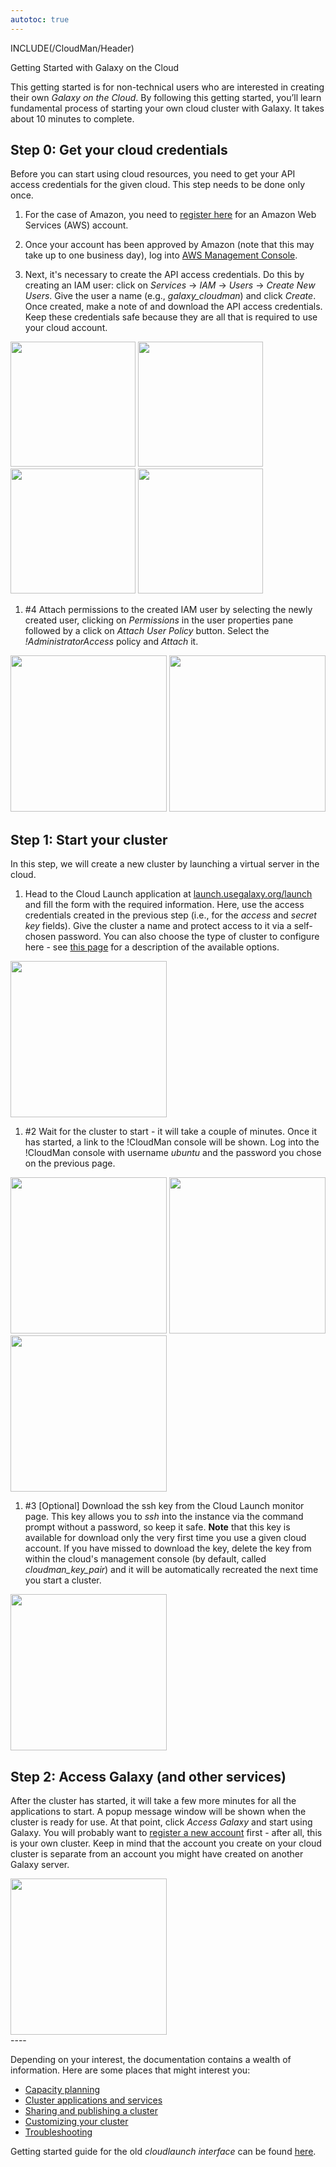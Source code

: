```yaml
---
autotoc: true
---
```

INCLUDE(/CloudMan/Header)

<div class="title">Getting Started with Galaxy on the Cloud</div>


This getting started is for non-technical users who are interested in creating their own *Galaxy on the Cloud*. By following this getting started, you’ll learn fundamental process of starting your own cloud cluster with Galaxy. It takes about 10 minutes to complete.

## Step 0: Get your cloud credentials
Before you can start using cloud resources, you need to get your API access credentials for the given cloud. This step needs to be done only once.

1. For the case of Amazon, you need to [register here](http://aws.amazon.com/) for an Amazon Web Services (AWS) account.

1. Once your account has been approved by Amazon (note that this may take up to one business day), log into [AWS Management Console](https://console.aws.amazon.com/console).

1. Next, it's necessary to create the API access credentials. Do this by creating an IAM user: click on *Services* → *IAM* → *Users* → *Create New Users*. Give the user a name (e.g., *galaxy_cloudman*) and click *Create*. Once created, make a note of and download the API access credentials. Keep these credentials safe because they are all that is required to use your cloud account.

<div class='center'> 
<a href='http://i.imgur.com/PKLI8Gh.png'><img src='http://i.imgur.com/PKLI8Gh.png' alt='' width=200 /></a>
<a href='http://i.imgur.com/IxMqWkl.png'><img src='http://i.imgur.com/IxMqWkl.png' alt='' width=200 /></a>
<a href='http://i.imgur.com/yFL6QRA.png'><img src='http://i.imgur.com/yFL6QRA.png' alt='' width=200 /></a>
<a href='http://i.imgur.com/G81G4Cq.png'><img src='http://i.imgur.com/G81G4Cq.png' alt='' width=200 /></a>
</div>

1. #4 Attach permissions to the created IAM user by selecting the newly created user, clicking on *Permissions* in the user properties pane followed by a click on *Attach User Policy* button. Select the *!AdministratorAccess* policy and *Attach* it.

<div class='center'>
<a href='http://i.imgur.com/xSMM43X.png'><img src='http://i.imgur.com/xSMM43X.png' alt='' width=250 /></a>
<a href='http://i.imgur.com/2G2UXf6.png'><img src='http://i.imgur.com/2G2UXf6.png' alt='' width=250 /></a>
</div>

## Step 1: Start your cluster
In this step, we will create a new cluster by launching a virtual server in the cloud.

1. Head to the Cloud Launch application at [launch.usegalaxy.org/launch](https://launch.usegalaxy.org/launch) and fill the form with the required information. Here, use the access credentials created in the previous step (i.e., for the *access* and *secret key* fields). Give the cluster a name and protect access to it via a self-chosen password. You can also choose the type of cluster to configure here - see [this page](/CloudMan/ClusterTypes) for a description of the available options.

<div class='center'>
<a href='http://i.imgur.com/zf9mzXf.png'><img src='http://i.imgur.com/zf9mzXf.png' alt='' width=250 /></a>
</div>

1. #2 Wait for the cluster to start - it will take a couple of minutes. Once it has started, a link to the !CloudMan console will be shown. Log into the !CloudMan console with username *ubuntu* and the password you chose on the previous page.

<div class='center'>
<a href='http://i.imgur.com/nl9oL3Y.png'><img src='http://i.imgur.com/nl9oL3Y.png' alt='' width=250 /></a>
<a href='http://i.imgur.com/AR767DR.png'><img src='http://i.imgur.com/AR767DR.png' alt='' width=250 /></a>
<a href='http://i.imgur.com/rYCIOyo.png'><img src='http://i.imgur.com/rYCIOyo.png' alt='' width=250 /></a>
</div>

1. #3 [Optional] Download the ssh key from the Cloud Launch monitor page. This key allows you to *ssh* into the instance via the command prompt without a password, so keep it safe. **Note** that this key is available for download only the very first time you use a given cloud account. If you have missed to download the key, delete the key from within the cloud's management console (by default, called *cloudman_key_pair*) and it will be automatically recreated the next time you start a cluster.

<div class='center'>
<a href='http://i.imgur.com/GOFLRuj.png'><img src='http://i.imgur.com/GOFLRuj.png' alt='' width=250 /></a>
</div>
 
## Step 2: Access Galaxy (and other services)
After the cluster has started, it will take a few more minutes for all the applications to start. A popup message window will be shown when the cluster is ready for use. At that point, click *Access Galaxy* and start using Galaxy. You will probably want to [register a new account](https://vimeo.com/75925027) first - after all, this is your own cluster. Keep in mind that the account you create on your cloud cluster is separate from an account you might have created on another Galaxy server.

<div class='center'>
<a href='http://i.imgur.com/x1neAq1.png'><img src='http://i.imgur.com/x1neAq1.png' alt='' width=250 /></a>
</div>
----

Depending on your interest, the documentation contains a wealth of information. Here are some places that might interest you:
* [Capacity planning](/CloudMan/CapacityPlanning)
* [Cluster applications and services](/CloudMan/Services)
* [Sharing and publishing a cluster](/CloudMan/Sharing)
* [Customizing your cluster](/CloudMan/CustomizeGalaxyCloud)
* [Troubleshooting](/CloudMan/Troubleshooting)

Getting started guide for the old *cloudlaunch interface* can be found [here](/CloudMan/GettingStarted/Pre201509).
